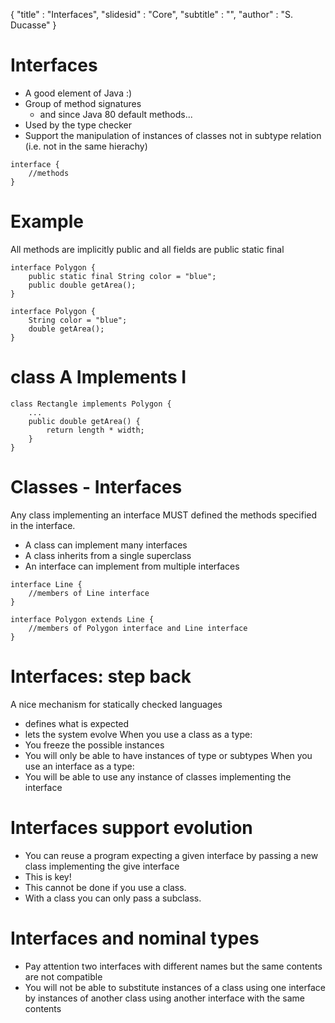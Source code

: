 { 
"title" : "Interfaces",
"slidesid" : "Core",
"subtitle" : "",
"author" : "S. Ducasse"
} 
 
 
# Interfaces 
- A good element of Java :\) 
- Group of method signatures 
  - and since Java 80 default methods... 
- Used by the type checker  
- Support the manipulation of instances of classes not in subtype relation \(i.e. not in the same hierachy\) 
 
``` 
interface {
	//methods
} 
``` 
 
# Example 
All methods are implicitly public and all fields are public static final 
``` 
interface Polygon {
	public static final String color = "blue";
	public double getArea();
} 
``` 
 
``` 
interface Polygon {
	String color = "blue";
	double getArea();
} 
``` 
 
# class A Implements I 
 
``` 
class Rectangle implements Polygon {
	... 
	public double getArea() {
		return length * width;
	}
} 
``` 
 
# Classes - Interfaces 
Any class implementing an interface MUST defined the methods specified in the interface. 
- A class can implement many interfaces 
- A class inherits from a single superclass 
- An interface can implement from multiple interfaces 
 
``` 
interface Line {
	//members of Line interface
}

interface Polygon extends Line {
	//members of Polygon interface and Line interface
} 
``` 
 
# Interfaces: step back 
 A nice mechanism for statically checked languages 
- defines what is expected 
- lets the system evolve 
When you use a class as a type: 
- You freeze the possible instances 
- You will only be able to have instances of type or subtypes 
When you use an interface as a type: 
- You will be able to use any instance of classes implementing the interface 
 
# Interfaces support evolution 
- You can reuse a program expecting a given interface by passing a new class implementing the give interface 
- This is key!  
- This cannot be done if you use a class.  
- With a class you can only pass a subclass. 
 
# Interfaces and nominal types 
- Pay attention two interfaces with different names but the same contents are not compatible 
- You will not be able to substitute instances of a class using one interface by instances of another class using another interface with the same contents 
